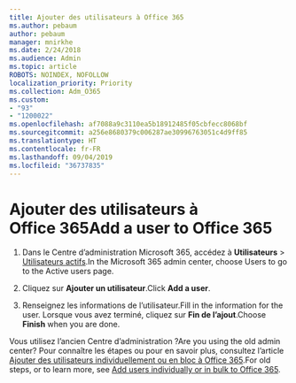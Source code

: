 ```yaml
---
title: Ajouter des utilisateurs à Office 365
ms.author: pebaum
author: pebaum
manager: mnirkhe
ms.date: 2/24/2018
ms.audience: Admin
ms.topic: article
ROBOTS: NOINDEX, NOFOLLOW
localization_priority: Priority
ms.collection: Adm_O365
ms.custom:
- "93"
- "1200022"
ms.openlocfilehash: af7088a9c3110ea5b18912485f05cbfecc8068bf
ms.sourcegitcommit: a256e8680379c006287ae30996763051c4d9ff85
ms.translationtype: HT
ms.contentlocale: fr-FR
ms.lasthandoff: 09/04/2019
ms.locfileid: "36737835"
---
```

# <a name="add-a-user-to-office-365"></a><span data-ttu-id="0ae87-102">Ajouter des utilisateurs à Office 365</span><span class="sxs-lookup"><span data-stu-id="0ae87-102">Add a user to Office 365</span></span>

1. <span data-ttu-id="0ae87-103">Dans le Centre d’administration Microsoft 365, accédez à **Utilisateurs** >  [Utilisateurs actifs](https://admin.microsoft.com/Adminportal/Home?source=applauncher#/users).</span><span class="sxs-lookup"><span data-stu-id="0ae87-103">In the Microsoft 365 admin center, choose Users to go to the Active users page.</span></span>

2. <span data-ttu-id="0ae87-104">Cliquez sur **Ajouter un utilisateur**.</span><span class="sxs-lookup"><span data-stu-id="0ae87-104">Click **Add a user**.</span></span>

3. <span data-ttu-id="0ae87-105">Renseignez les informations de l’utilisateur.</span><span class="sxs-lookup"><span data-stu-id="0ae87-105">Fill in the information for the user.</span></span> <span data-ttu-id="0ae87-106">Lorsque vous avez terminé, cliquez sur **Fin de l’ajout**.</span><span class="sxs-lookup"><span data-stu-id="0ae87-106">Choose **Finish** when you are done.</span></span>

<span data-ttu-id="0ae87-107">Vous utilisez l’ancien Centre d’administration ?</span><span class="sxs-lookup"><span data-stu-id="0ae87-107">Are you using the old admin center?</span></span> <span data-ttu-id="0ae87-108">Pour connaître les étapes ou pour en savoir plus, consultez l’article [Ajouter des utilisateurs individuellement ou en bloc à Office 365](https://docs.microsoft.com/office365/admin/add-users/add-users).</span><span class="sxs-lookup"><span data-stu-id="0ae87-108">For old steps, or to learn more, see [ Add users individually or in bulk to Office 365](https://docs.microsoft.com/office365/admin/add-users/add-users).</span></span>
  